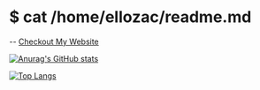 # $ cat /home/ellozac/readme.md 
    
-- [Checkout My Website](zacstuff.com)  
          
  [![Anurag's GitHub stats](https://github-readme-stats.vercel.app/api?username=Ellozac)](https://github.com/anuraghazra/github-readme-stats)  
          
  [![Top Langs](https://github-readme-stats.vercel.app/api/top-langs/?username=Ellozac)](https://github.com/anuraghazr/github-readme-stats)
<!--
**Ellozac/Ellozac** is a ✨ _special_ ✨ repository because its `README.md` (this file) appears on your GitHub profile.

Here are some ideas to get you started:

- 🔭 I’m currently working on ...
- 🌱 I’m currently learning ...
- 👯 I’m looking to collaborate on ...
- 🤔 I’m looking for help with ...
- 💬 Ask me about ...
- 📫 How to reach me: ...
- 😄 Pronouns: ...
- ⚡ Fun fact: ...
-->
